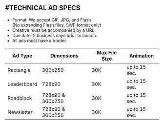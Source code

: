 #TECHNICAL AD SPECS
---

* Format: We accept GIF, JPG, and Flash<br /><span class="small">(No expanding Flash files, SWF format only)</span>
* Creative must be accompanied by a URL.
* Due date: 5 business days prior to launch.
* All ads must have a border.

|Ad Type|Dimensions|Max File Size|Animation|
|---|---|---|---|
|Rectangle| 300x250 |30K |up to 15 sec.|
|Leaderboard| 728x90 |30K |up to 15 sec.|
|Roadblock| 728x90 & 300x250 |30K |up to 15 sec.|
|Newsletter| 728x90 & 300x250 |30K |up to 15 sec.|